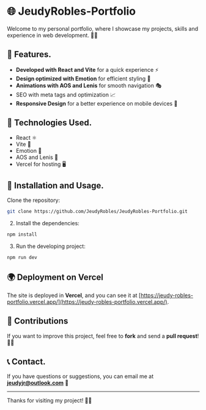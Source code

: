 # 🌐 JeudyRobles-Portfolio

Welcome to my personal portfolio, where I showcase my projects, skills and experience in web development. 🚀✨

## 📌 Features.

- **Developed with React and Vite** for a quick experience ⚡
- **Design optimized with Emotion** for efficient styling 🎨
- **Animations with AOS and Lenis** for smooth navigation 🎭
- SEO with meta tags and optimization 📈
- **Responsive Design** for a better experience on mobile devices 📱

## 🔧 Technologies Used.

- React ⚛️
- Vite 🚀
- Emotion 💅
- AOS and Lenis 🎥
- Vercel for hosting 🖥️

## 🚀 Installation and Usage.

Clone the repository:
 ````bash
 git clone https://github.com/JeudyRobles/JeudyRobles-Portfolio.git
 ````
2. Install the dependencies:
 ````bash
 npm install
 ````
3. Run the developing project:
 ````bash
 npm run dev
 ````

## 🌍 Deployment on Vercel

The site is deployed in **Vercel**, and you can see it at [https://jeudy-robles-portfolio.vercel.app/](https://jeudy-robles-portfolio.vercel.app/).

## 🤝 Contributions

If you want to improve this project, feel free to **fork** and send a **pull request**! 💪😃

## 📞 Contact.

If you have questions or suggestions, you can email me at **jeudyjr@outlook.com** 📩

---

Thanks for visiting my project! 🚀🔥
````
